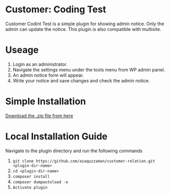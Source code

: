 # Customer: Coding Test

Customer Codint Test is a simple plugin for showing admin notice. Only the admin can update the notice. This plugin is also compatible with multisite.

# Useage

1. Login as an administrator.
2. Navigate the settings menu under the tools menu from WP admin panel.
3. An admin notice form will appear.
4. Write your notice and save changes and check the admin notice.

# Simple Installation

[Download the .zip file from here](https://github.com/asaquzzaman/customer-relation/releases/download/0.1/code-sample.zip)

# Local Installation Guide

Navigate to the plugin directory and run the following commands

1. `git clone https://github.com/asaquzzaman/customer-relation.git <plugin-dir-name>`
2. `cd <plugin-dir-name>`
3. `composer install` 
4. `composer dumpautoload -o`
7. `Activate plugin`
